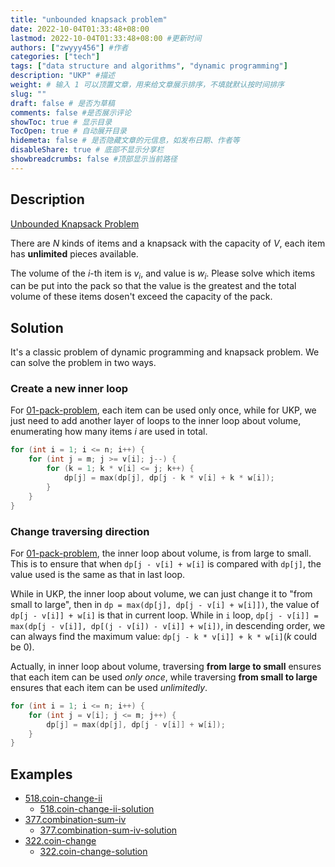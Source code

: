 ```yaml
---
title: "unbounded knapsack problem"
date: 2022-10-04T01:33:48+08:00
lastmod: 2022-10-04T01:33:48+08:00 #更新时间
authors: ["zwyyy456"] #作者
categories: ["tech"]
tags: ["data structure and algorithms", "dynamic programming"]
description: "UKP" #描述
weight: # 输入 1 可以顶置文章，用来给文章展示排序，不填就默认按时间排序
slug: ""
draft: false # 是否为草稿
comments: false #是否展示评论
showToc: true # 显示目录
TocOpen: true # 自动展开目录
hidemeta: false # 是否隐藏文章的元信息，如发布日期、作者等
disableShare: true # 底部不显示分享栏
showbreadcrumbs: false #顶部显示当前路径
---
```

## Description
[Unbounded Knapsack Problem](https://www.acwing.com/problem/content/3/)

There are $N$ kinds of items and a knapsack with the capacity of $V$, each item has **unlimited** pieces available.

The volume of the $i$-th item is $v_i$, and value is $w_i$. Please solve which items can be put into the pack so that the value is the greatest and the total volume of these items dosen't exceed the capacity of the pack.

## Solution
It's a classic problem of dynamic programming and knapsack problem. We can solve the problem in two ways.

### Create a new inner loop
For [01-pack-problem](https://blog.zwyyy456.tech/posts/tech/01-pack-problem/), each item can be used only once, while for UKP, we just need to add another layer of loops to the inner loop about volume, enumerating how many items $i$ are used in total.
```cpp
for (int i = 1; i <= n; i++) {
    for (int j = m; j >= v[i]; j--) {
        for (k = 1; k * v[i] <= j; k++) {
            dp[j] = max(dp[j], dp[j - k * v[i] + k * w[i]);
        }
    }
}
```

### Change traversing direction

For [01-pack-problem](https://blog.zwyyy456.tech/zh/posts/tech/01-pack-problem/), the inner loop about volume, is from large to small. This is to ensure that when `dp[j - v[i] + w[i]` is compared with `dp[j]`, the value used is the same as that in last loop.

While in UKP, the inner loop about volume, we can just change it to "from small to large", then in `dp = max(dp[j], dp[j - v[i] + w[i]])`, the value of `dp[j - v[i]] + w[i]` is that in current loop. While in `i` loop, `dp[j - v[i]] = max(dp[j - v[i]], dp[(j - v[i]) - v[i]] + w[i])`, in descending order, we can always find the maximum value: `dp[j - k * v[i]] + k * w[i]`($k$ could be 0).

Actually, in inner loop about volume, traversing **from large to small** ensures that each item can be used *only once*, while traversing **from small to large** ensures that each item can be used *unlimitedly*.
```cpp
for (int i = 1; i <= n; i++) {
    for (int j = v[i]; j <= m; j++) {
        dp[j] = max(dp[j], dp[j - v[i]] + w[i]);
    }
}
```

## Examples
- [518.coin-change-ii](https://leetcode.com/problems/coin-change-2/)
    - [518.coin-change-ii-solution](https://blog.zwyyy456.tech/posts/tech/518.coin-change-ii/)
- [377.combination-sum-iv](https://leetcode.com/problems/combination-sum-iv/)
    - [377.combination-sum-iv-solution](https://blog.zwyyy456.tech/posts/tech/377.combination-sum-iv/)
- [322.coin-change](https://leetcode.com/problems/coin-change/)
    - [322.coin-change-solution](https://blog.zwyyy456.tech/posts/tech/322.coin-change/)

